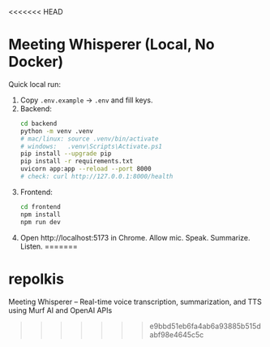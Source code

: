 <<<<<<< HEAD
# Meeting Whisperer (Local, No Docker)
Quick local run:

1) Copy `.env.example` -> `.env` and fill keys.
2) Backend:
   ```bash
   cd backend
   python -m venv .venv
   # mac/linux: source .venv/bin/activate
   # windows:   .venv\Scripts\Activate.ps1
   pip install --upgrade pip
   pip install -r requirements.txt
   uvicorn app:app --reload --port 8000
   # check: curl http://127.0.0.1:8000/health
   ```
3) Frontend:
   ```bash
   cd frontend
   npm install
   npm run dev
   ```
4) Open http://localhost:5173 in Chrome. Allow mic. Speak. Summarize. Listen.
=======
# repolkis
Meeting Whisperer – Real-time voice transcription, summarization, and TTS using Murf AI and OpenAI APIs
>>>>>>> e9bbd51eb6fa4ab6a93885b515dabf98e4645c5c

